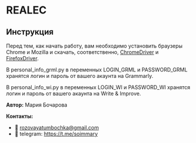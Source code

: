 # REALEC
## Инструкция
Перед тем, как начать работу, вам необходимо установить браузеры Chrome и Mozilla и скачать, соответственно, [ChromeDriver](https://chromedriver.chromium.org) и [FirefoxDriver](https://github.com/mozilla/geckodriver/releases).

В personal_info_grml.py в переменных LOGIN_GRML и PASSWORD_GRML хранятся логин и пароль от вашего акаунта на Grammarly.

В personal_info_wi.py в переменных LOGIN_WI и PASSWORD_WI хранятся логин и пароль от вашего акаунта на Write & Improve.



**Автор:** Мария Бочарова

**Контакты:** 
- 📨 rozovayatumbochka@gmail.com
- 📠 telegram: https://t.me/soimmary
